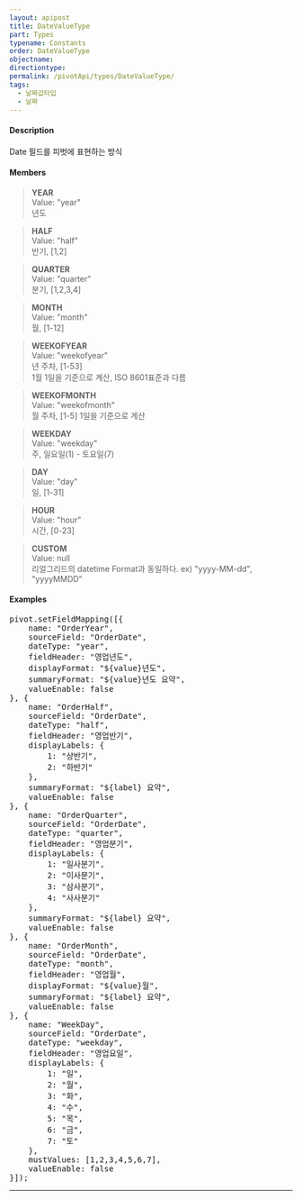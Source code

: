 ```yaml
---
layout: apipost
title: DateValueType
part: Types
typename: Constants
order: DateValueType
objectname: 
directiontype: 
permalink: /pivotApi/types/DateValueType/
tags:
  - 날짜값타입
  - 날짜
---
```


#### Description

Date 필드를 피벗에 표현하는 방식

#### Members

> **YEAR**   
> Value: "year"  
> 년도     

> **HALF**  
> Value: "half"   
> 반기, [1,2]     

> **QUARTER**  
> Value: "quarter"    
> 분기, [1,2,3,4]    

> **MONTH**  
> Value: "month"    
> 월, [1-12]      

> **WEEKOFYEAR**  
> Value: "weekofyear"    
> 년 주차, [1-53]  
> 1월 1일을 기준으로 계산, ISO 8601표준과 다름    

> **WEEKOFMONTH**  
> Value: "weekofmonth"    
> 월 주차, [1-5] 
> 1일을 기준으로 계산    

> **WEEKDAY**  
> Value: "weekday"    
> 주, 일요일(1) - 토요일(7)    

> **DAY**  
> Value: "day"    
> 일, [1-31]    

> **HOUR**  
> Value: "hour"    
> 시간, [0-23]    

<a name="CUSTOM"></a>
> **CUSTOM**  
> Value: null   
> 리얼그리드의 datetime Format과 동일하다. 
> ex) "yyyy-MM-dd", "yyyyMMDD"     


#### Examples   

<pre class="prettyprint">
pivot.setFieldMapping([{
    name: "OrderYear",
    sourceField: "OrderDate",
    dateType: "year",
    fieldHeader: "영업년도",
    displayFormat: "${value}년도",
    summaryFormat: "${value}년도 요약",
    valueEnable: false
}, {
    name: "OrderHalf",
    sourceField: "OrderDate",
    dateType: "half",
    fieldHeader: "영업반기",
    displayLabels: {
        1: "상반기",
        2: "하반기"
    },
    summaryFormat: "${label} 요약",
    valueEnable: false
}, {
    name: "OrderQuarter",
    sourceField: "OrderDate",
    dateType: "quarter",
    fieldHeader: "영업분기",
    displayLabels: { 
        1: "일사분기",
        2: "이사분기",
        3: "삼사분기",
        4: "사사분기"
    },
    summaryFormat: "${label} 요약",
    valueEnable: false
}, {
    name: "OrderMonth",
    sourceField: "OrderDate",
    dateType: "month",
    fieldHeader: "영업월",
    displayFormat: "${value}월",
    summaryFormat: "${label} 요약",
    valueEnable: false
}, {
    name: "WeekDay", 
    sourceField: "OrderDate",
    dateType: "weekday",
    fieldHeader: "영업요일",
    displayLabels: {
        1: "일",
        2: "월",
        3: "화",
        4: "수",
        5: "목",
        6: "금",
        7: "토"
    },
    mustValues: [1,2,3,4,5,6,7],
    valueEnable: false
}]);
</pre>

---

